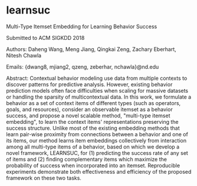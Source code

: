 # learnsuc
Multi-Type Itemset Embedding for Learning Behavior Success

Submitted to ACM SIGKDD 2018

Authors: Daheng Wang, Meng Jiang, Qingkai Zeng, Zachary Eberhart, Nitesh Chawla

Emails: {dwang8, mjiang2, qzeng, zeberhar, nchawla}@nd.edu

Abstract: Contextual behavior modeling use data from multiple contexts to discover patterns for predictive analysis. However, existing behavior prediction models often face difficulties when scaling for massive datasets or handling the sparsity of multicontextual data. In this work, we formulate a behavior as a set of context items of different types (such as operators, goals, and resources), consider an observable itemset as a behavior success, and propose a novel scalable method, "multi-type itemset embedding", to learn the context items' representations preserving the success structure. Unlike most of the existing embedding methods that learn pair-wise proximity from connections between a behavior and one of its items, our method learns item embeddings collectively from interaction among all multi-type items of a behavior, based on which we develop a novel framework, LEARNSUC, for (1) predicting the success rate of any set of items and (2) finding complementary items which maximize the probability of success when incorporated into an itemset. Reproducible experiments demonstrate both effectiveness and efficiency of the proposed framework on these two tasks.

